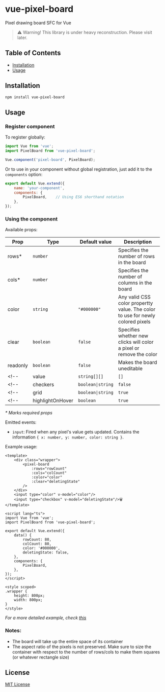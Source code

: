 # vue-pixel-board

Pixel drawing board SFC for Vue

> :warning: Warning!
> This library is under heavy reconstruction. Please visit later. 

## Table of Contents

- [Installation](#installation)
- [Usage](#usage)

## Installation

```sh
npm install vue-pixel-board
```

## Usage

### Register component
To register globally:
```javascript
import Vue from 'vue';
import PixelBoard from 'vue-pixel-board';

Vue.component('pixel-board', PixelBoard);
```

Or to use in your component without global registration, just add it to the `components` option:
```javascript
export default Vue.extend({
	name: 'your-component',
	components: {
		PixelBoard,    // Using ES6 shorthand notation
	},
});
```

### Using the component

Available props:

| Prop  | Type       | Default value | Description |
|-------|------------|---------------|-------------|
| rows* | `number` | | Specifies the number of rows in the board |
| cols* | `number` | | Specifies the number of columns in the board |
| color | `string` | `"#000000"` | Any valid CSS color propertty value. The color to use for newly colored pixels |
| clear | `boolean`| `false` | Specifies whether new clicks will color a pixel or remove the color |
| readonly | `boolean` | `false` | Makes the board uneditable |
<!-- | value | `string[][]` | `[]` | The color in each pixel | -->
<!-- | checkers | `boolean\|string` | `false` | Gives the board a checker style. If string, has to be a valid value for the CSS `background-color` property | -->
<!-- | grid | `boolean\|string` | `true` | If boolean, controls the visibility of grid lines. If string controls the shape of grid line (has to be a valid value for the CSS `border` property) | -->
<!-- | highlightOnHover | `boolean` | `true` | Highlight the pixel the mouse is currently hovering on | -->

_\* Marks required props_

Emitted events:
- `input`: Fired when any pixel's value gets updated. Contains the information `{ x: number, y: number, color: string }`.

Example usage:
```vue
<template>
	<div class="wrapper">
		<pixel-board
			:rows="rowCount"
			:cols="colCount"
			:color="color"
			:clear="deletingState"
		/>
	</div>
	<input type="color" v-model="color"/>
	<input type="checkbox" v-model="deletingState"/>🗑️
</template>

<script lang="ts">
import Vue from 'vue';
import PixelBoard from 'vue-pixel-board';

export default Vue.extend({
	data() {
		rowCount: 80,
		colCount: 80,
		color: '#000000',
		deletingState: false,
	},
	components: {
		PixelBoard,
	},
});
</script>

<style scoped>
.wrapper {
	height: 800px;
	width: 800px;
}
</style>
```

_For a more detailed example, check [this](./src/App.vue)_

### Notes:
- The board will take up the entire space of its container
- The aspect ratio of the pixels is not preserved. Make sure to size the container with respect to the number of rows/cols to make them squares (or whatever rectangle size)


## License

[MIT License](./LICENSE)
